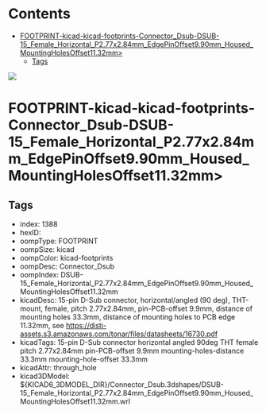 



Contents
========

* [FOOTPRINT-kicad-kicad-footprints-Connector_Dsub-DSUB-15_Female_Horizontal_P2.77x2.84mm_EdgePinOffset9.90mm_Housed_MountingHolesOffset11.32mm>](#footprint-kicad-kicad-footprints-connector_dsub-dsub-15_female_horizontal_p277x284mm_edgepinoffset990mm_housed_mountingholesoffset1132mm)
	* [Tags](#tags)
  
![][im]
# FOOTPRINT-kicad-kicad-footprints-Connector_Dsub-DSUB-15_Female_Horizontal_P2.77x2.84mm_EdgePinOffset9.90mm_Housed_MountingHolesOffset11.32mm>

## Tags

- index: 1388
- hexID: 
- oompType: FOOTPRINT
- oompSize: kicad
- oompColor: kicad-footprints
- oompDesc: Connector_Dsub
- oompIndex: DSUB-15_Female_Horizontal_P2.77x2.84mm_EdgePinOffset9.90mm_Housed_MountingHolesOffset11.32mm
- kicadDesc: 15-pin D-Sub connector, horizontal/angled (90 deg), THT-mount, female, pitch 2.77x2.84mm, pin-PCB-offset 9.9mm, distance of mounting holes 33.3mm, distance of mounting holes to PCB edge 11.32mm, see https://disti-assets.s3.amazonaws.com/tonar/files/datasheets/16730.pdf
- kicadTags: 15-pin D-Sub connector horizontal angled 90deg THT female pitch 2.77x2.84mm pin-PCB-offset 9.9mm mounting-holes-distance 33.3mm mounting-hole-offset 33.3mm
- kicadAttr: through_hole
- kicad3DModel: ${KICAD6_3DMODEL_DIR}/Connector_Dsub.3dshapes/DSUB-15_Female_Horizontal_P2.77x2.84mm_EdgePinOffset9.90mm_Housed_MountingHolesOffset11.32mm.wrl



[im]: image.png
